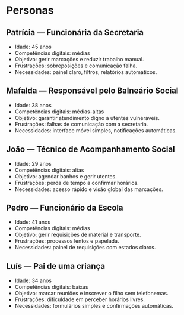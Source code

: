 # Personas

## Patrícia — Funcionária da Secretaria
- Idade: 45 anos  
- Competências digitais: médias  
- Objetivo: gerir marcações e reduzir trabalho manual.  
- Frustrações: sobreposições e comunicação falha.  
- Necessidades: painel claro, filtros, relatórios automáticos.

## Mafalda — Responsável pelo Balneário Social
- Idade: 38 anos  
- Competências digitais: médias-altas  
- Objetivo: garantir atendimento digno a utentes vulneráveis.  
- Frustrações: falhas de comunicação com a secretaria.  
- Necessidades: interface móvel simples, notificações automáticas.

## João — Técnico de Acompanhamento Social
- Idade: 29 anos  
- Competências digitais: altas  
- Objetivo: agendar banhos e gerir utentes.  
- Frustrações: perda de tempo a confirmar horários.  
- Necessidades: acesso rápido e visão global das marcações.

## Pedro — Funcionário da Escola
- Idade: 41 anos  
- Competências digitais: médias  
- Objetivo: gerir requisições de material e transporte.  
- Frustrações: processos lentos e papelada.  
- Necessidades: painel de requisições com estados claros.

## Luís — Pai de uma criança
- Idade: 34 anos  
- Competências digitais: baixas  
- Objetivo: marcar reuniões e inscrever o filho sem telefonemas.  
- Frustrações: dificuldade em perceber horários livres.  
- Necessidades: formulários simples e confirmações automáticas.